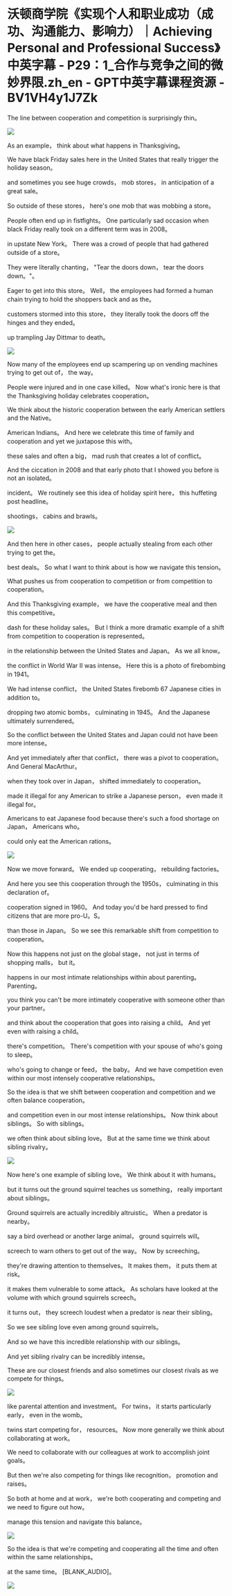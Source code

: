 # 沃顿商学院《实现个人和职业成功（成功、沟通能力、影响力）｜Achieving Personal and Professional Success》中英字幕 - P29：1_合作与竞争之间的微妙界限.zh_en - GPT中英字幕课程资源 - BV1VH4y1J7Zk

 The line between cooperation and competition is surprisingly thin。



![](img/9a151a00cda1284b707ef548e74dc466_1.png)

 As an example， think about what happens in Thanksgiving。

 We have black Friday sales here in the United States that really trigger the holiday season。

 and sometimes you see huge crowds， mob stores， in anticipation of a great sale。

 So outside of these stores， here's one mob that was mobbing a store。

 People often end up in fistfights。 One particularly sad occasion when black Friday really took on a different term was in 2008。

 in upstate New York。 There was a crowd of people that had gathered outside of a store。

 They were literally chanting， "Tear the doors down， tear the doors down。"。

 Eager to get into this store。 Well， the employees had formed a human chain trying to hold the shoppers back and as the。

 customers stormed into this store， they literally took the doors off the hinges and they ended。

 up trampling Jay Dittmar to death。

![](img/9a151a00cda1284b707ef548e74dc466_3.png)

 Now many of the employees end up scampering up on vending machines trying to get out of， the way。

 People were injured and in one case killed。 Now what's ironic here is that the Thanksgiving holiday celebrates cooperation。

 We think about the historic cooperation between the early American settlers and the Native。

 American Indians。 And here we celebrate this time of family and cooperation and yet we juxtapose this with。

 these sales and often a big， mad rush that creates a lot of conflict。

 And the ciccation in 2008 and that early photo that I showed you before is not an isolated。

 incident。 We routinely see this idea of holiday spirit here， this huffeting post headline。

 shootings， cabins and brawls。

![](img/9a151a00cda1284b707ef548e74dc466_5.png)

 And then here in other cases， people actually stealing from each other trying to get the。

 best deals。 So what I want to think about is how we navigate this tension。

 What pushes us from cooperation to competition or from competition to cooperation。

 And this Thanksgiving example， we have the cooperative meal and then this competitive。

 dash for these holiday sales。 But I think a more dramatic example of a shift from competition to cooperation is represented。

 in the relationship between the United States and Japan。 As we all know。

 the conflict in World War II was intense。 Here this is a photo of firebombing in 1941。

 We had intense conflict， the United States firebomb 67 Japanese cities in addition to。

 dropping two atomic bombs， culminating in 1945。 And the Japanese ultimately surrendered。

 So the conflict between the United States and Japan could not have been more intense。

 And yet immediately after that conflict， there was a pivot to cooperation。 And General MacArthur。

 when they took over in Japan， shifted immediately to cooperation。

 made it illegal for any American to strike a Japanese person， even made it illegal for。

 Americans to eat Japanese food because there's such a food shortage on Japan， Americans who。

 could only eat the American rations。

![](img/9a151a00cda1284b707ef548e74dc466_7.png)

 Now we move forward。 We ended up cooperating， rebuilding factories。

 And here you see this cooperation through the 1950s， culminating in this declaration of。

 cooperation signed in 1960。 And today you'd be hard pressed to find citizens that are more pro-U。S。

 than those in Japan。 So we see this remarkable shift from competition to cooperation。

 Now this happens not just on the global stage， not just in terms of shopping malls， but it。

 happens in our most intimate relationships within about parenting。 Parenting。

 you think you can't be more intimately cooperative with someone other than your partner。

 and think about the cooperation that goes into raising a child。 And yet even with raising a child。

 there's competition。 There's competition with your spouse of who's going to sleep。

 who's going to change or feed， the baby。 And we have competition even within our most intensely cooperative relationships。

 So the idea is that we shift between cooperation and competition and we often balance cooperation。

 and competition even in our most intense relationships。 Now think about siblings。 So with siblings。

 we often think about sibling love。 But at the same time we think about sibling rivalry。



![](img/9a151a00cda1284b707ef548e74dc466_9.png)

 Now here's one example of sibling love。 We think about it with humans。

 but it turns out the ground squirrel teaches us something， really important about siblings。

 Ground squirrels are actually incredibly altruistic。 When a predator is nearby。

 say a bird overhead or another large animal， ground squirrels will。

 screech to warn others to get out of the way。 Now by screeching。

 they're drawing attention to themselves。 It makes them， it puts them at risk。

 it makes them vulnerable to some attack。 As scholars have looked at the volume with which ground squirrels screech。

 it turns out， they screech loudest when a predator is near their sibling。

 So we see sibling love even among ground squirrels。

 And so we have this incredible relationship with our siblings。

 And yet sibling rivalry can be incredibly intense。

 These are our closest friends and also sometimes our closest rivals as we compete for things。



![](img/9a151a00cda1284b707ef548e74dc466_11.png)

 like parental attention and investment。 For twins， it starts particularly early， even in the womb。

 twins start competing for， resources。 Now more generally we think about collaborating at work。

 We need to collaborate with our colleagues at work to accomplish joint goals。

 But then we're also competing for things like recognition， promotion and raises。

 So both at home and at work， we're both cooperating and competing and we need to figure out how。

 manage this tension and navigate this balance。

![](img/9a151a00cda1284b707ef548e74dc466_13.png)

 So the idea is that we're competing and cooperating all the time and often within the same relationships。

 at the same time。 [BLANK_AUDIO]。

![](img/9a151a00cda1284b707ef548e74dc466_15.png)